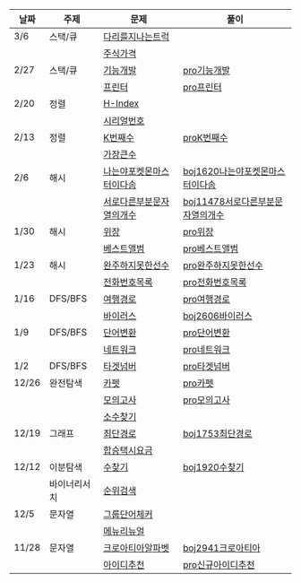 | 날짜  | 주제         | 문제                                                                             | 풀이                                                                                                                                                                                                               |
| ----- | ------------ | -------------------------------------------------------------------------------- | ------------------------------------------------------------------------------------------------------------------------------------------------------------------------------------------------------------------ |
| 3/6   | 스택/큐      | [다리를지나는트럭](https://programmers.co.kr/learn/courses/30/lessons/42583)     |
|       |              | [주식가격](https://programmers.co.kr/learn/courses/30/lessons/42584)             |
| 2/27  | 스택/큐      | [기능개발](https://programmers.co.kr/learn/courses/30/lessons/42586)             | [pro기능개발](https://github.com/ritajeong/algorithmer/blob/52280b4c36f6753ee71e8263ee97a6800efe6216/pro%EA%B8%B0%EB%8A%A5%EA%B0%9C%EB%B0%9C.java)                                                                 |
|       |              | [프린터](https://programmers.co.kr/learn/courses/30/lessons/42587)               | [pro프린터](https://github.com/ritajeong/algorithmer/blob/52280b4c36f6753ee71e8263ee97a6800efe6216/pro%ED%94%84%EB%A6%B0%ED%84%B0.java)                                                                            |
| 2/20  | 정렬         | [H-Index](https://programmers.co.kr/learn/courses/30/lessons/42747)              |
|       |              | [시리얼번호](https://www.acmicpc.net/problem/1431)                               |
| 2/13  | 정렬         | [K번째수](https://programmers.co.kr/learn/courses/30/lessons/42748)              | [proK번째수](https://github.com/ritajeong/algorithmer/blob/master/proK%EB%B2%88%EC%A7%B8%EC%88%98.java)                                                                                                            |
|       |              | [가장큰수](https://programmers.co.kr/learn/courses/30/lessons/42746)             |
| 2/6   | 해시         | [나는야포켓몬마스터이다솜](https://www.acmicpc.net/problem/1620)                 | [boj1620나는야포켓몬마스터이다솜](https://github.com/ritajeong/algorithmer/blob/master/boj1620%EB%82%98%EB%8A%94%EC%95%BC%ED%8F%AC%EC%BC%93%EB%AA%AC%EB%A7%88%EC%8A%A4%ED%84%B0%EC%9D%B4%EB%8B%A4%EC%86%9C.java)   |
|       |              | [서로다른부분문자열의개수](https://www.acmicpc.net/problem/11478)                | [boj11478서로다른부분문자열의개수](https://github.com/ritajeong/algorithmer/blob/master/boj11478%EC%84%9C%EB%A1%9C%EB%8B%A4%EB%A5%B8%EB%B6%80%EB%B6%84%EB%AC%B8%EC%9E%90%EC%97%B4%EC%9D%98%EA%B0%9C%EC%88%98.java) |
| 1/30  | 해시         | [위장](https://programmers.co.kr/learn/courses/30/lessons/42578)                 | [pro위장](https://github.com/ritajeong/algorithmer/blob/master/pro%EC%9C%84%EC%9E%A5.java)                                                                                                                         |
|       |              | [베스트앨범](https://programmers.co.kr/learn/courses/30/lessons/42579)           | [pro베스트앨범](https://github.com/ritajeong/algorithmer/blob/master/pro%EB%B2%A0%EC%8A%A4%ED%8A%B8%EC%95%A8%EB%B2%94.java)                                                                                        |
| 1/23  | 해시         | [완주하지못한선수](https://programmers.co.kr/learn/courses/30/lessons/42576)     | [pro완주하지못한선수](https://github.com/ritajeong/algorithmer/blob/master/pro%EC%99%84%EC%A3%BC%ED%95%98%EC%A7%80%EB%AA%BB%ED%95%9C%EC%84%A0%EC%88%98.java)                                                       |
|       |              | [전화번호목록](https://programmers.co.kr/learn/courses/30/lessons/42577)         | [pro전화번호목록](https://github.com/ritajeong/algorithmer/blob/master/pro%EC%A0%84%ED%99%94%EB%B2%88%ED%98%B8%EB%AA%A9%EB%A1%9D.java)                                                                             |
| 1/16  | DFS/BFS      | [여행경로](https://programmers.co.kr/learn/courses/30/lessons/43164)             | [pro여행경로](https://github.com/ritajeong/algorithmer/blob/master/pro%EC%97%AC%ED%96%89%EA%B2%BD%EB%A1%9C.java)                                                                                                   |
|       |              | [바이러스](https://www.acmicpc.net/problem/2606)                                 | [boj2606바이러스](https://github.com/ritajeong/algorithmer/blob/master/boj2606%EB%B0%94%EC%9D%B4%EB%9F%AC%EC%8A%A4.java)                                                                                           |
| 1/9   | DFS/BFS      | [단어변환](https://programmers.co.kr/learn/courses/30/lessons/43163)             | [pro단어변환](https://github.com/ritajeong/algorithmer/blob/master/pro%EB%8B%A8%EC%96%B4%EB%B3%80%ED%99%98.java)                                                                                                   |
|       |              | [네트워크](https://programmers.co.kr/learn/courses/30/lessons/43162)             | [pro네트워크](https://github.com/ritajeong/algorithmer/blob/master/pro%EB%84%A4%ED%8A%B8%EC%9B%8C%ED%81%AC.java)                                                                                                   |
| 1/2   | DFS/BFS      | [타겟넘버](https://programmers.co.kr/learn/courses/30/lessons/43165)             | [pro타겟넘버](https://github.com/ritajeong/algorithmer/blob/master/pro%ED%83%80%EA%B2%9F%EB%84%98%EB%B2%84.java)                                                                                                   |
| 12/26 | 완전탐색     | [카펫](https://programmers.co.kr/learn/courses/30/lessons/42842)                 | [pro카펫](https://github.com/ritajeong/algorithmer/blob/master/pro%EC%B9%B4%ED%8E%AB.java)                                                                                                                         |
|       |              | [모의고사](https://programmers.co.kr/learn/courses/30/lessons/42840)             | [pro모의고사](https://github.com/ritajeong/algorithmer/blob/master/pro%EB%AA%A8%EC%9D%98%EA%B3%A0%EC%82%AC.java)                                                                                                   |
|       |              | [소수찾기](https://programmers.co.kr/learn/courses/30/lessons/42839)             |
| 12/19 | 그래프       | [최단경로](https://www.acmicpc.net/problem/1753)                                 | [boj1753최단경로](https://github.com/ritajeong/algorithmer/blob/master/boj1753%EC%B5%9C%EB%8B%A8%EA%B2%BD%EB%A1%9C.java)                                                                                           |
|       |              | [합승택시요금](https://tech.kakao.com/2021/01/25/2021-kakao-recruitment-round-1) |                                                                                                                                                                                                                    |
| 12/12 | 이분탐색     | [수찾기](https://www.acmicpc.net/problem/1920)                                   | [boj1920수찾기](https://github.com/ritajeong/algorithmer/blob/master/boj1920%EC%88%98%EC%B0%BE%EA%B8%B0.java)                                                                                                      |
|       | 바이너리서치 | [순위검색](https://tech.kakao.com/2021/01/25/2021-kakao-recruitment-round-1/)    |
| 12/5  | 문자열       | [그룹단어체커](https://www.acmicpc.net/problem/1316)                             |
|       |              | [메뉴리뉴얼](https://tech.kakao.com/2021/01/25/2021-kakao-recruitment-round-1/)  |
| 11/28 | 문자열       | [크로아티아알파벳](https://www.acmicpc.net/problem/2941)                         | [boj2941크로아티아](https://github.com/ritajeong/algorithmer/blob/master/boj2941%ED%81%AC%EB%A1%9C%EC%95%84%ED%8B%B0%EC%95%84.java)                                                                                |
|       |              | [아이디추천](https://tech.kakao.com/2021/01/25/2021-kakao-recruitment-round-1/)  | [pro신규아이디추천](https://github.com/ritajeong/algorithmer/blob/master/pro%EC%8B%A0%EA%B7%9C%EC%95%84%EC%9D%B4%EB%94%94%EC%B6%94%EC%B2%9C.java)                                                                  |
